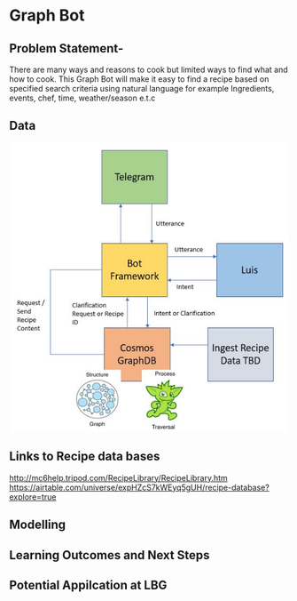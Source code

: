 # Graph Bot 

## Problem Statement-
There are many ways and reasons to cook but limited ways to find what and how to cook. This Graph Bot will make it easy to find a recipe based on specified search criteria using natural language for example Ingredients, events, chef, time, weather/season e.t.c

## Data

![Solution Architure](https://github.com/RossTapps/GraphBot/blob/master/Solution_Architecture.JPG)


## Links to Recipe data bases
http://mc6help.tripod.com/RecipeLibrary/RecipeLibrary.htm 
https://airtable.com/universe/expHZcS7kWEyq5gUH/recipe-database?explore=true



## Modelling 

## Learning Outcomes and Next Steps 

## Potential Appilcation at LBG
